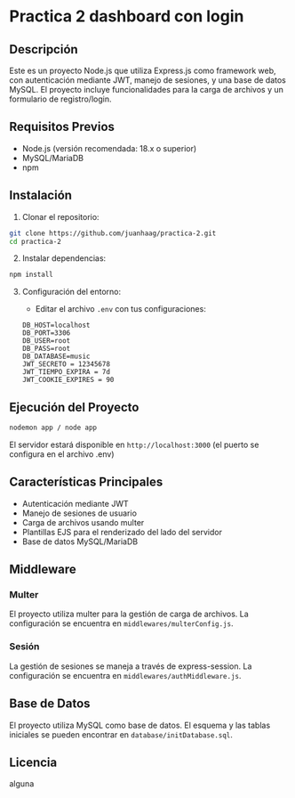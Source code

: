 # Practica 2 dashboard con login
## Descripción
Este es un proyecto Node.js que utiliza Express.js como framework web, con autenticación mediante JWT, manejo de sesiones, y una base de datos MySQL. El proyecto incluye funcionalidades para la carga de archivos y un formulario de registro/login.

## Requisitos Previos
- Node.js (versión recomendada: 18.x o superior)
- MySQL/MariaDB
- npm 

## Instalación

1. Clonar el repositorio:
```bash
git clone https://github.com/juanhaag/practica-2.git
cd practica-2
```

2. Instalar dependencias:
```bash
npm install
```
3. Configuración del entorno:

   - Editar el archivo `.env` con tus configuraciones:
    ```
    DB_HOST=localhost
    DB_PORT=3306
    DB_USER=root
    DB_PASS=root
    DB_DATABASE=music
    JWT_SECRETO = 12345678
    JWT_TIEMPO_EXPIRA = 7d
    JWT_COOKIE_EXPIRES = 90
     ```


## Ejecución del Proyecto

```bash
nodemon app / node app
```


El servidor estará disponible en `http://localhost:3000` (el puerto se configura en el archivo .env)


## Características Principales
- Autenticación mediante JWT
- Manejo de sesiones de usuario
- Carga de archivos usando multer
- Plantillas EJS para el renderizado del lado del servidor
- Base de datos MySQL/MariaDB


## Middleware
### Multer
El proyecto utiliza multer para la gestión de carga de archivos. La configuración se encuentra en `middlewares/multerConfig.js`.

### Sesión
La gestión de sesiones se maneja a través de express-session. La configuración se encuentra en `middlewares/authMiddleware.js`.

## Base de Datos
El proyecto utiliza MySQL como base de datos. El esquema y las tablas iniciales se pueden encontrar en `database/initDatabase.sql`.


## Licencia
alguna

